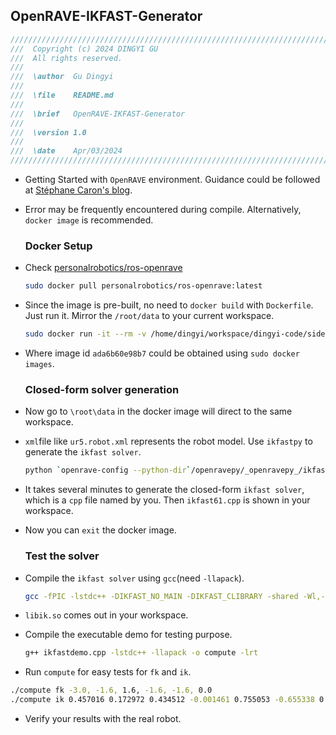 ## OpenRAVE-IKFAST-Generator

```cpp
//////////////////////////////////////////////////////////////////////////
///  Copyright (c) 2024 DINGYI GU
///  All rights reserved.
///
///  \author  Gu Dingyi
///
///  \file    README.md
///
///  \brief   OpenRAVE-IKFAST-Generator
///
///  \version 1.0
///
///  \date    Apr/03/2024
//////////////////////////////////////////////////////////////////////////
```

- Getting Started with `OpenRAVE` environment. Guidance could be followed at [Stéphane Caron's blog](https://scaron.info/robotics/getting-started-with-openrave.html).

- Error may be frequently encountered during compile. Alternatively, `docker image` is recommended.
  
  ### Docker Setup

- Check [personalrobotics/ros-openrave](https://hub.docker.com/r/personalrobotics/ros-openrave/tags)
  
  ```bash
  sudo docker pull personalrobotics/ros-openrave:latest
  ```

- Since the image is pre-built, no need to `docker build` with `Dockerfile`. Just run it. Mirror the `/root/data` to your current workspace.
  
  ```bash
  sudo docker run -it --rm -v /home/dingyi/workspace/dingyi-code/side-project/openrave-test:/root/data --network host ada6b60e98b7 bash
  ```

- Where image id `ada6b60e98b7` could be obtained using `sudo docker images`.
  
  ### Closed-form solver generation

- Now go to `\root\data` in the docker image will direct to the same workspace.

- `xml`file like `ur5.robot.xml` represents the robot model. Use `ikfastpy` to generate the `ikfast solver`.
  
  ```bash
  python `openrave-config --python-dir`/openravepy/_openravepy_/ikfast.py --robot=ur5.robot.xml --iktype=transform6d --baselink=0 --eelink=6 --savefile=ikfast61.cpp --maxcasedepth 1
  ```

- It takes several minutes to generate the closed-form `ikfast solver`, which is a `cpp` file named by you. Then `ikfast61.cpp` is shown in your workspace.

- Now you can `exit` the docker image.
  
  ### Test the solver

- Compile the `ikfast solver` using `gcc`(need `-llapack`).
  
  ```bash
  gcc -fPIC -lstdc++ -DIKFAST_NO_MAIN -DIKFAST_CLIBRARY -shared -Wl,-soname,libik.so -o libik.so ikfast61.cpp
  ```

- `libik.so` comes out in your workspace.

- Compile the executable demo for testing purpose.
  
  ```bash
  g++ ikfastdemo.cpp -lstdc++ -llapack -o compute -lrt
  ```

- Run `compute` for easy tests for `fk` and `ik`.

```bash
./compute fk -3.0, -1.6, 1.6, -1.6, -1.6, 0.0
./compute ik 0.457016 0.172972 0.434512 -0.001461 0.755053 -0.655338 0.020595
```

- Verify your results with the real robot.
